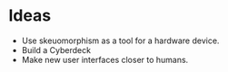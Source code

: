 # Ideas

- Use skeuomorphism as a tool for a hardware device.
- Build a Cyberdeck
- Make new user interfaces closer to humans.